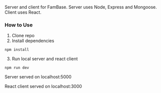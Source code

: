 Server and client for FamBase. Server uses Node, Express and Mongoose. Client uses React.

### How to Use

1.  Clone repo
2.  Install dependencies

```
npm install
```

3.  Run local server and react client

```
npm run dev
```

Server served on localhost:5000

React client served on localhost:3000
